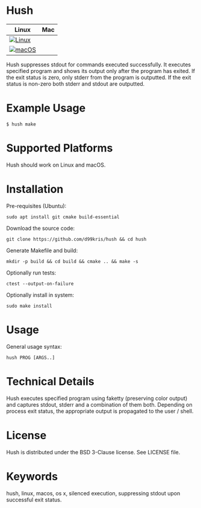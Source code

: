 Hush
====

| **Linux** | **Mac** |
|-----------|---------|
| [![Linux](https://github.com/d99kris/hush/workflows/Linux/badge.svg)](https://github.com/d99kris/hush/actions?query=workflow%3ALinux)
| [![macOS](https://github.com/d99kris/hush/workflows/macOS/badge.svg)](https://github.com/d99kris/hush/actions?query=workflow%3AmacOS) |

Hush suppresses stdout for commands executed successfully. It executes
specified program and shows its output only after the program has exited.
If the exit status is zero, only stderr from the program is outputted.
If the exit status is non-zero both stderr and stdout are outputted.

Example Usage
=============

    $ hush make

Supported Platforms
===================
Hush should work on Linux and macOS.

Installation
============
Pre-requisites (Ubuntu):

    sudo apt install git cmake build-essential

Download the source code:

    git clone https://github.com/d99kris/hush && cd hush

Generate Makefile and build:

    mkdir -p build && cd build && cmake .. && make -s

Optionally run tests:

    ctest --output-on-failure

Optionally install in system:

    sudo make install

Usage
=====

General usage syntax:

    hush PROG [ARGS..]

Technical Details
=================
Hush executes specified program using faketty (preserving color output) and
captures stdout, stderr and a combination of them both. Depending on process
exit status, the appropriate output is propagated to the user / shell.

License
=======
Hush is distributed under the BSD 3-Clause license. See LICENSE file.

Keywords
========
hush, linux, macos, os x, silenced execution, suppressing stdout upon successful exit status.
